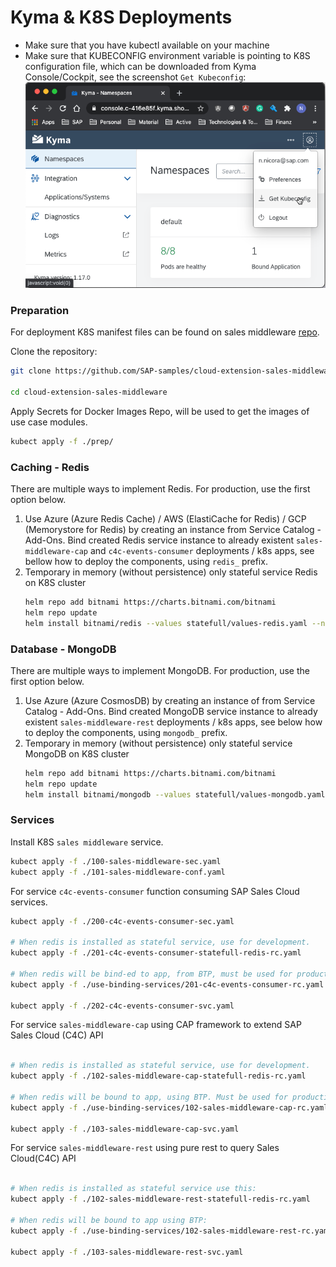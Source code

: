 # Kyma & K8S Deployments

- Make sure that you have kubectl available on your machine
- Make sure that KUBECONFIG environment variable is pointing to K8S configuration file, which can be downloaded
  from Kyma Console/Cockpit, see the screenshot <code>Get Kubeconfig</code>:
  ![img.png](images/Kyma-8.png)

### Preparation

For deployment K8S manifest files can be found on sales middleware
[repo](https://github.com/SAP-samples/cloud-extension-sales-middleware/tree/main/deployment).

Clone the repository:
```sh
git clone https://github.com/SAP-samples/cloud-extension-sales-middlewaree.git

cd cloud-extension-sales-middleware
```

Apply Secrets for Docker Images Repo, will be used to get the images of use case modules.
```sh
kubect apply -f ./prep/
```

### Caching - Redis
There are multiple ways to implement Redis. For production, use the first option below.
<ol>
<li>
Use Azure (Azure Redis Cache) / AWS (ElastiCache for Redis) / GCP (Memorystore for Redis) by creating an instance from Service Catalog - Add-Ons.
Bind created Redis service instance to already existent <code>sales-middleware-cap</code> and <code>c4c-events-consumer</code> 
deployments / k8s apps, see bellow how to deploy the components, using <code>redis_</code> prefix.
</li>

<li>
Temporary in memory (without persistence) only stateful service Redis on K8S cluster

```sh
helm repo add bitnami https://charts.bitnami.com/bitnami
helm repo update
helm install bitnami/redis --values statefull/values-redis.yaml --namespace default --name-template redis
```
</li>
</ol>

### Database - MongoDB
There are multiple ways to implement MongoDB. For production, use the first option below.
<ol>
<li>
Use Azure (Azure CosmosDB) by creating an instance of from Service Catalog - Add-Ons.
Bind created MongoDB service instance to already existent <code>sales-middleware-rest</code> 
deployments / k8s apps, see below how to deploy the components, using <code>mongodb_</code> prefix.
</li>

<li>
Temporary in memory (without persistence) only stateful service MongoDB on K8S cluster

```sh
helm repo add bitnami https://charts.bitnami.com/bitnami
helm repo update
helm install bitnami/mongodb --values statefull/values-mongodb.yaml --namespace default --name-template mongodb
```
</li>
</ol>



### Services
Install K8S <code>sales middleware</code> service.

```sh
kubect apply -f ./100-sales-middleware-sec.yaml
kubect apply -f ./101-sales-middleware-conf.yaml
```

For service <code>c4c-events-consumer</code> function consuming SAP Sales Cloud services.
```sh
kubect apply -f ./200-c4c-events-consumer-sec.yaml

# When redis is installed as stateful service, use for development.
kubect apply -f ./201-c4c-events-consumer-statefull-redis-rc.yaml

# When redis will be bind-ed to app, from BTP, must be used for production.
kubect apply -f ./use-binding-services/201-c4c-events-consumer-rc.yaml

kubect apply -f ./202-c4c-events-consumer-svc.yaml
```

For service <code>sales-middleware-cap</code> using CAP framework to extend SAP Sales Cloud (C4C) API
```sh

# When redis is installed as stateful service, use for development.
kubect apply -f ./102-sales-middleware-cap-statefull-redis-rc.yaml

# When redis will be bound to app, using BTP. Must be used for production.
kubect apply -f ./use-binding-services/102-sales-middleware-cap-rc.yaml

kubect apply -f ./103-sales-middleware-cap-svc.yaml
```

For service <code>sales-middleware-rest</code> using pure rest to query Sales Cloud(C4C) API
```sh

# When redis is installed as stateful service use this:
kubect apply -f ./102-sales-middleware-rest-statefull-redis-rc.yaml

# When redis will be bound to app using BTP:
kubect apply -f ./use-binding-services/102-sales-middleware-rest-rc.yaml

kubect apply -f ./103-sales-middleware-rest-svc.yaml
```
